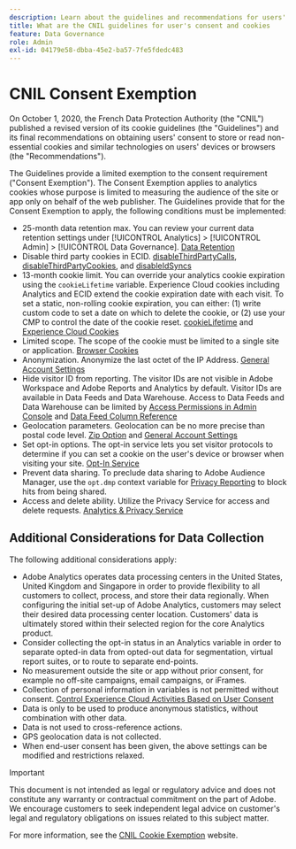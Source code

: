 ```yaml
---
description: Learn about the guidelines and recommendations for users' consent to store or read non-essential cookies on devices or browsers.
title: What are the CNIL guidelines for user's consent and cookies
feature: Data Governance
role: Admin
exl-id: 04179e58-dbba-45e2-ba57-7fe5fdedc483
---
```

# CNIL Consent Exemption

On October 1, 2020, the French Data Protection Authority (the "CNIL") published a revised version of its cookie guidelines (the "Guidelines") and its final recommendations on obtaining users' consent to store or read non-essential cookies and similar technologies on users' devices or browsers (the "Recommendations").

The Guidelines provide a limited exemption to the consent requirement ("Consent Exemption"). The Consent Exemption applies to analytics cookies whose purpose is limited to measuring the audience of the site or app only on behalf of the web publisher. The Guidelines provide that for the Consent Exemption to apply, the following conditions must be implemented:

* 25-month data retention max.  You can review your current data retention settings under [!UICONTROL Analytics] > [!UICONTROL Admin] > [!UICONTROL Data Governance].  [Data Retention](/help/technotes/data-retention.md)
* Disable third party cookies in ECID. [disableThirdPartyCalls](https://experienceleague.adobe.com/docs/id-service/using/id-service-api/configurations/disablethirdpartycalls.html#id-service-api), [disableThirdPartyCookies](https://experienceleague.adobe.com/docs/id-service/using/id-service-api/configurations/disable-cookies.html#id-service-api), and [disableIdSyncs](https://experienceleague.adobe.com/docs/id-service/using/id-service-api/configurations/disableidsync.html#id-service-api)
* 13-month cookie limit.  You  can override your analytics cookie expiration using the `cookieLifetime` variable. Experience Cloud cookies including Analytics and ECID extend the cookie expiration date with each visit.  To set a static, non-rolling cookie expiration, you can either: (1) write custom code to set a date on which to delete the cookie, or (2) use your CMP to control the date of the cookie reset.   [cookieLifetime](/help/implement/vars/config-vars/cookielifetime.md) and [Experience Cloud Cookies](https://experienceleague.adobe.com/docs/core-services/interface/ec-cookies/cookies-privacy.html#ec-cookies)
* Limited scope. The scope of the cookie must be limited to a single site or application. [Browser Cookies](/help/technotes/cookies/cookies.md#third-party-cookie-limitations)
* Anonymization. Anonymize the last octet of the IP Address. [General Account Settings](/help/admin/tools/c-manage-report-suites/c-edit-report-suites/general/general-acct-settings-admin.md)
* Hide visitor ID from reporting.  The visitor IDs are not visible in Adobe Workspace and Adobe Reports and Analytics by default.  Visitor IDs are available in Data Feeds and Data Warehouse.  Access to Data Feeds and Data Warehouse can be limited by [Access Permissions in Admin Console](https://experienceleague.adobe.com/docs/core-services/interface/administration/admin-getting-started.html) and [Data Feed Column Reference](/help/export/analytics-data-feed/c-df-contents/datafeeds-reference.md)
* Geolocation parameters. Geolocation can be no more precise than postal code level. [Zip Option](/help/implement/vars/page-vars/zip.md) and [General Account Settings](/help/admin/tools/c-manage-report-suites/c-edit-report-suites/general/general-acct-settings-admin.md)
* Set opt-in options.  The opt-in service lets you set visitor protocols to determine if you can set a cookie on the user's device or browser when visiting your site. [Opt-In Service](https://experienceleague.adobe.com/docs/id-service/using/implementation/opt-in-service/optin-overview.html)
* Prevent data sharing.  To preclude data sharing to Adobe Audience Manager, use the `opt.dmp` context variable for [Privacy Reporting](/help/admin/tools/c-manage-report-suites/c-edit-report-suites/privacy-reporting.md) to block hits from being shared.
* Access and delete ability. Utilize the Privacy Service for access and delete requests. [Analytics & Privacy Service](gdpr.md)

## Additional Considerations for Data Collection

The following additional considerations apply:

* Adobe Analytics operates data processing centers in the United States, United Kingdom and Singapore in order to provide flexibility to all customers to collect, process, and store their data regionally. When configuring the initial set-up of Adobe Analytics, customers may select their desired data processing center location. Customers' data is ultimately stored within their selected region for the core Analytics product.
* Consider collecting the opt-in status in an Analytics variable in order to separate opted-in data from opted-out data for segmentation, virtual report suites, or to route to separate end-points.
* No measurement outside the site or app without prior consent, for example no off-site campaigns, email campaigns, or iFrames.
* Collection of personal information in variables is not permitted without consent. [Control Experience Cloud Activities Based on User Consent](https://experienceleague.adobe.com/docs/id-service/using/implementation/opt-in-service/use-opt-in-to-control-experience-cloud-activities-based-on-user-consent.html#implementing-opt-in-on-the-page)
* Data is only to be used to produce anonymous statistics, without combination with other data.
* Data is not used to cross-reference actions.
* GPS geolocation data is not collected.
* When end-user consent has been given, the above settings can be modified and restrictions relaxed.

>[!IMPORTANT]
>
>This document is not intended as legal or regulatory advice and does not constitute any warranty or contractual commitment on the part of Adobe. We encourage customers to seek independent legal advice on customer's legal and regulatory obligations on issues related to this subject matter. 

For more information, see the [CNIL Cookie Exemption](https://www.cnil.fr/en/sheet-ndeg16-use-analytics-your-websites-and-applications) website.
